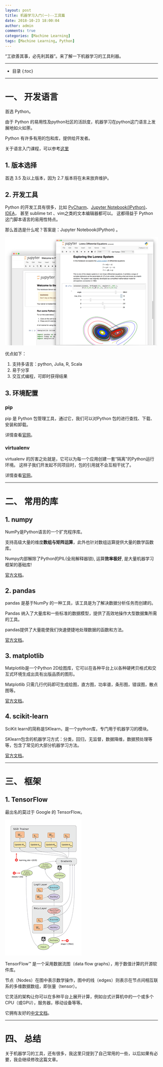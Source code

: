 ```yaml
---
layout: post
title: 机器学习入门(一)--工具篇
date: 2018-10-23 18:00:04
author: admin
comments: true
categories: [Machine Learning]
tags: [Machine Learning, Python]
---
```


“工欲善其事，必先利其器”。来了解一下机器学习的工具利器。


<!-- more -->

---



* 目录
{:toc}
---

# 一、 开发语言

首选 Python。

由于 Python 的易用性及python社区的活跃度，机器学习在python这门语言上发展地如火如荼。

Python 有许多有用的包和库，提供给开发者。

关于语言入门课程，可以参考[这里](https://www.liaoxuefeng.com/wiki/0014316089557264a6b348958f449949df42a6d3a2e542c000)

## 1. 版本选择

首选 3.5 及以上版本，因为 2.7 版本将在未来放弃维护。

## 2. 开发工具

Python 的开发工具有很多，比如 [PyCharm](https://www.jetbrains.com/pycharm/)、[Jupyter Notebook(IPython)](https://jupyter.org/)、[IDEA](https://www.jetbrains.com/)，
甚至 sublime txt 、vim之类的文本编辑器都可以。
这都得益于 Python 这门脚本语言的易用性特点。

那么首选是什么呢？答案是：Jupyter Notebook(IPython) 。

[![](/images/posts/Jupyter.png)](/images/posts/Jupyter.png)

优点如下：
1. 支持多语言：python, Julia, R, Scala
2. 易于分享
3. 交互式编程，可即时获得结果

## 3. 环境配置

### pip

pip 是 Python 包管理工具，通过它，我们可以对Python 包的进行查找、下载、安装和卸载。

详情查看[官网](https://pypi.org/project/pip/)。

### virtualenv

virtualenv 的厉害之处就是，它可以为每一个应用创建一套“隔离”的Python运行环境。
这样子我们开发起不同项目时，包的引用就不会互相干扰了。

详情查看[官网](https://virtualenv.pypa.io/en/stable/)。

---

# 二、 常用的库

## 1. numpy

NumPy是Python语言的一个扩充程序库。

支持高级大量的维度**数组与矩阵运算**，此外也针对数组运算提供大量的数学函数库。

Numpy内部解除了Python的PIL(全局解释器锁), 运算**效率极好**, 是大量机器学习框架的基础库!

[官方文档](http://www.numpy.org/)。

## 2. pandas

pandas 是基于NumPy 的一种工具，该工具是为了解决数据分析任务而创建的。

Pandas 纳入了大量库和一些标准的数据模型，提供了高效地操作大型数据集所需的工具。

pandas提供了大量能使我们快速便捷地处理数据的函数和方法。

[官方文档](http://pandas.pydata.org/)。

## 3. matplotlib

Matplotlib是一个Python 2D绘图库，它可以在各种平台上以各种硬拷贝格式和交互式环境生成出具有出版品质的图形。
 
Matplotlib 只需几行代码即可生成绘图，直方图，功率谱，条形图，错误图，散点图等。

[官方文档](https://matplotlib.org/users/index.html)。

## 4. scikit-learn

SciKit learn的简称是SKlearn，是一个python库，专门用于机器学习的模块。 

SKlearn包含的机器学习方式：分类，回归，无监督，数据降维，数据预处理等等，包含了常见的大部分机器学习方法。 

[官方文档](http://scikit-learn.org/stable)。


---

# 三、 框架

## 1. TensorFlow

最出名的莫过于 Google 的 TensorFlow。

[![](/images/posts/tensors_flowing.gif)](/images/posts/tensors_flowing.gif)

TensorFlow™ 是一个采用数据流图（data flow graphs），用于数值计算的开源软件库。

节点（Nodes）在图中表示数学操作，图中的线（edges）则表示在节点间相互联系的多维数据数组，即张量（tensor）。

它灵活的架构让你可以在多种平台上展开计算，例如台式计算机中的一个或多个CPU（或GPU），服务器，移动设备等等。

它拥有友好的[中文文档](http://www.tensorfly.cn/)。


---

# 四、 总结

关于机器学习的工具，还有很多，我这里只提到了自己常用的一些，以后如果有必要，我会继续修改这篇文章。

